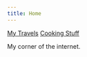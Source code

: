 ```yaml
---
title: Home
---
```


[My Travels](https://www.cschledt.com/travels)     [Cooking Stuff](https://www.cschledt/cooking) 

My corner of the internet.
